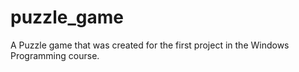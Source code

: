 # puzzle_game
A Puzzle game that was created for the first project in the Windows Programming course. 
